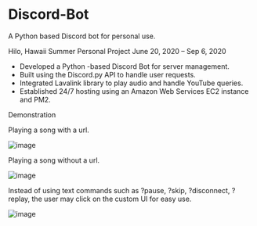 # Discord-Bot
A Python based Discord bot for personal use.


Hilo, Hawaii Summer Personal Project	June 20, 2020 – Sep 6, 2020
- Developed a Python -based Discord Bot for server management.
- Built using the Discord.py API to handle user requests.
- Integrated Lavalink library to play audio and handle YouTube queries.
- Established 24/7 hosting using an Amazon Web Services EC2 instance and PM2.


Demonstration 

Playing a song with a url.

![image](https://user-images.githubusercontent.com/70090205/126914863-6f5189d2-0872-4bea-84d7-62014b810883.png)

Playing a song without a url.

![image](https://user-images.githubusercontent.com/70090205/126914865-6eaeb418-8685-4822-bef2-be3b88580db4.png)

Instead of using text commands such as ?pause, ?skip, ?disconnect, ?replay, the user may click on the custom UI for easy use.

![image](https://user-images.githubusercontent.com/70090205/126914919-b25ed520-11b6-4b41-a81f-4d2488460fd9.png)



